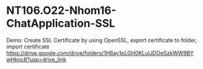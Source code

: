 # NT106.O22-Nhom16-ChatApplication-SSL
Demo: Create SSL Certificate by using OpenSSL, export certificate to folder, import certificate
https://drive.google.com/drive/folders/1H6ay1pLGH0KLulJDOeSzkWW9BYwHknc8?usp=drive_link
